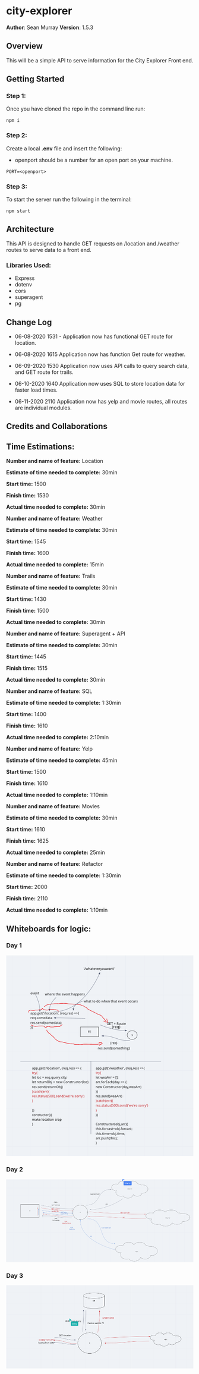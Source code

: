# city-explorer
**Author**: Sean Murray
**Version**: 1.5.3

## Overview
This will be a simple API to serve information for the City Explorer Front end.

## Getting Started

### Step 1:
Once you have cloned the repo in the command line run:

```
npm i
```
### Step 2:
Create a local **.env** file and insert the following:
 - openport should be a number for an open port on your machine.
```
PORT=<openport>
```

### Step 3:
To start the server run the following in the terminal:

```
npm start
```

## Architecture
This API is designed to handle GET requests on /location and /weather routes to serve data to a front end.

### Libraries Used:
 - Express
 - dotenv
 - cors
 - superagent
 - pg

## Change Log
 - 06-08-2020 1531 - Application now has functional GET route for location.

 - 06-08-2020 1615 Application now has function Get route for weather.

 - 06-09-2020 1530 Application now uses API calls to query search data, and GET route for trails.

 - 06-10-2020 1640 Application now uses SQL to store location data for faster load times. 

 - 06-11-2020 2110 Application now has yelp and movie routes, all routes are individual modules.

## Credits and Collaborations

## Time Estimations:

**Number and name of feature:** Location

**Estimate of time needed to complete:** 30min

**Start time:** 1500

**Finish time:** 1530

**Actual time needed to complete:** 30min



**Number and name of feature:** Weather

**Estimate of time needed to complete:** 30min

**Start time:** 1545

**Finish time:** 1600

**Actual time needed to complete:** 15min



**Number and name of feature:** Trails

**Estimate of time needed to complete:** 30min

**Start time:** 1430

**Finish time:** 1500

**Actual time needed to complete:** 30min



**Number and name of feature:** Superagent + API

**Estimate of time needed to complete:** 30min

**Start time:** 1445

**Finish time:** 1515

**Actual time needed to complete:** 30min



**Number and name of feature:** SQL

**Estimate of time needed to complete:** 1:30min

**Start time:** 1400

**Finish time:** 1610

**Actual time needed to complete:** 2:10min


**Number and name of feature:** Yelp

**Estimate of time needed to complete:** 45min

**Start time:** 1500

**Finish time:** 1610

**Actual time needed to complete:** 1:10min



**Number and name of feature:** Movies

**Estimate of time needed to complete:** 30min

**Start time:** 1610

**Finish time:** 1625

**Actual time needed to complete:** 25min


**Number and name of feature:** Refactor

**Estimate of time needed to complete:** 1:30min

**Start time:** 2000

**Finish time:** 2110

**Actual time needed to complete:** 1:10min

## Whiteboards for logic:

### Day 1
![Day 1](whiteboards/Day1.png)


### Day 2
![Day 2](whiteboards/Day2.png)


### Day 3
![Day 3](whiteboards/Day3.png)

